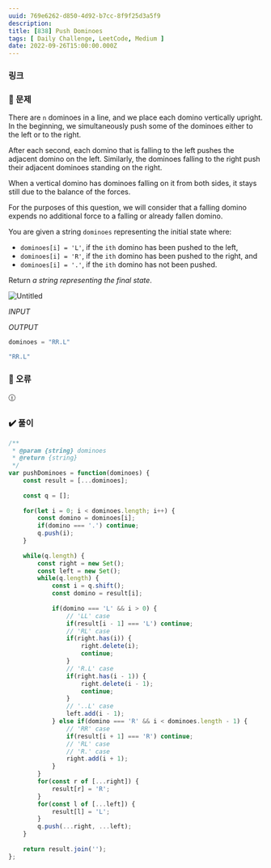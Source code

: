 ```yaml
---
uuid: 769e6262-d850-4d92-b7cc-8f9f25d3a5f9
description: 
title: [838] Push Dominoes
tags: [ Daily Challenge, LeetCode, Medium ]
date: 2022-09-26T15:00:00.000Z
---
```








### 링크

### 📝 문제

There are `n` dominoes in a line, and we place each domino vertically upright. In the beginning, we simultaneously push some of the dominoes either to the left or to the right.

After each second, each domino that is falling to the left pushes the adjacent domino on the left. Similarly, the dominoes falling to the right push their adjacent dominoes standing on the right.

When a vertical domino has dominoes falling on it from both sides, it stays still due to the balance of the forces.

For the purposes of this question, we will consider that a falling domino expends no additional force to a falling or already fallen domino.

You are given a string `dominoes` representing the initial state where:

- `dominoes[i] = 'L'`, if the `ith` domino has been pushed to the left,
- `dominoes[i] = 'R'`, if the `ith` domino has been pushed to the right, and
- `dominoes[i] = '.'`, if the `ith` domino has not been pushed.

Return *a string representing the final state*.

![Untitled](https://vault-r2.dorage.io/769e6262-d850-4d92-b7cc-8f9f25d3a5f9/untitled.png)

*INPUT*

*OUTPUT*

```jsx
dominoes = "RR.L"
```

```jsx
"RR.L"
```

### 🚨 오류

<aside>
🕧

</aside>

### ✔️ 풀이

```jsx
/**
 * @param {string} dominoes
 * @return {string}
 */
var pushDominoes = function(dominoes) {
    const result = [...dominoes];
    
    const q = [];
    
    for(let i = 0; i < dominoes.length; i++) {
        const domino = dominoes[i];
        if(domino === '.') continue;
        q.push(i);
    }
    
    while(q.length) {
        const right = new Set();
        const left = new Set();
        while(q.length) {
            const i = q.shift();
            const domino = result[i];
            
            if(domino === 'L' && i > 0) {
                // 'LL' case
                if(result[i - 1] === 'L') continue;
                // 'RL' case
                if(right.has(i)) {
                    right.delete(i);
                    continue;
                }
                // 'R.L' case
                if(right.has(i - 1)) {
                    right.delete(i - 1);
                    continue;
                }
                // '..L' case
                left.add(i - 1);
            } else if(domino === 'R' && i < dominoes.length - 1) {
                // 'RR' case
                if(result[i + 1] === 'R') continue;
                // 'RL' case
                // 'R.' case
                right.add(i + 1);
            }
        }
        for(const r of [...right]) {
            result[r] = 'R';
        }
        for(const l of [...left]) {
            result[l] = 'L';
        }
        q.push(...right, ...left);
    }
    
    return result.join('');
};
```